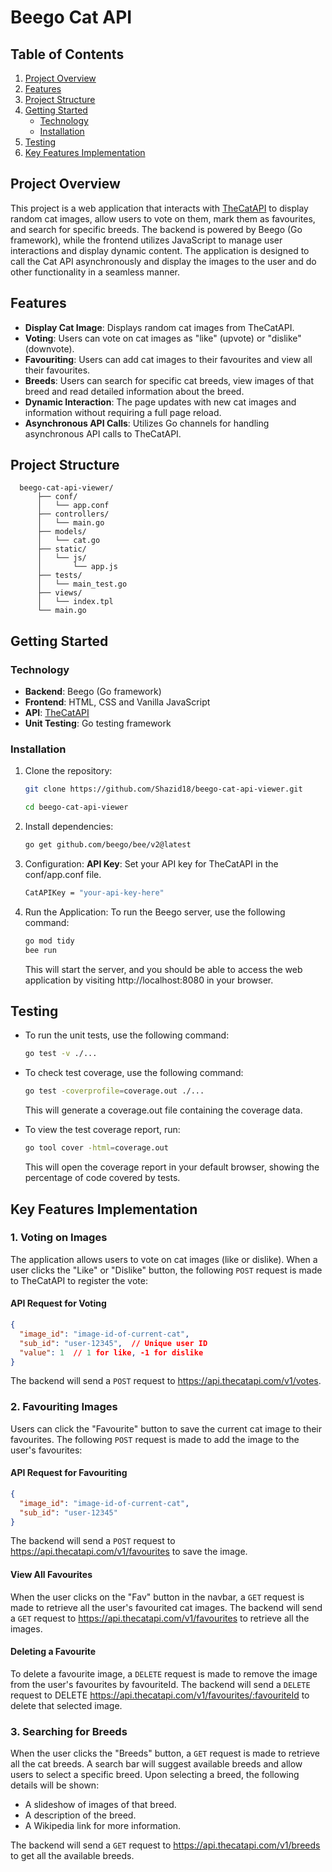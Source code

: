 # Beego Cat API

 ## Table of Contents
  
  1. [Project Overview](#project-overview)
  2. [Features](#features)
  3. [Project Structure](#project-structure)
  4. [Getting Started](#getting-started)
     - [Technology](#technology)
     - [Installation](#installation)
  5. [Testing](#testing)
  6. [Key Features Implementation](#key-features-implementation)

## Project Overview

This project is a web application that interacts with [TheCatAPI](https://thecatapi.com) to display random cat images, allow users to vote on them, mark them as favourites, and search for specific breeds. The backend is powered by Beego (Go framework), while the frontend utilizes JavaScript to manage user interactions and display dynamic content. The application is designed to call the Cat API asynchronously and display the images to the user and do other functionality in a seamless manner.

## Features

- **Display Cat Image**: Displays random cat images from TheCatAPI.
- **Voting**: Users can vote on cat images as "like" (upvote) or "dislike" (downvote).
- **Favouriting**: Users can add cat images to their favourites and view all their favourites.
- **Breeds**: Users can search for specific cat breeds, view images of that breed and read detailed information about the breed.
- **Dynamic Interaction**: The page updates with new cat images and information without requiring a full page reload.
- **Asynchronous API Calls**: Utilizes Go channels for handling asynchronous API calls to TheCatAPI.
  


## Project Structure
  
  ```plaintext
    beego-cat-api-viewer/
        ├── conf/
        │   └── app.conf          
        ├── controllers/
        │   └── main.go           
        ├── models/
        │   └── cat.go           
        ├── static/               
        │   └── js/
        │       └── app.js        
        ├── tests/
        │   └── main_test.go      
        ├── views/
        │   └── index.tpl         
        └── main.go               
  ```




## Getting Started


### Technology
- **Backend**: Beego (Go framework)
- **Frontend**: HTML, CSS and Vanilla JavaScript
- **API**: [TheCatAPI](https://thecatapi.com)
- **Unit Testing**: Go testing framework


### Installation
  
  1. Clone the repository:
     ```bash
     git clone https://github.com/Shazid18/beego-cat-api-viewer.git
     ```
     ```bash
     cd beego-cat-api-viewer
     ```
  
  2. Install dependencies:
     ```bash
     go get github.com/beego/bee/v2@latest
     ```
     
  3. Configuration:
    **API Key**: Set your API key for TheCatAPI in the conf/app.conf file.
     ```bash
     CatAPIKey = "your-api-key-here"
     ```
  4. Run the Application:
    To run the Beego server, use the following command:
     ```bash
     go mod tidy
     bee run
     ```
     This will start the server, and you should be able to access the web application by visiting http://localhost:8080 in your browser.
     

## Testing
- To run the unit tests, use the following command:
   ```bash
   go test -v ./...
   ```
   
- To check test coverage, use the following command:

   ```bash
   go test -coverprofile=coverage.out ./...
   ```
   This will generate a coverage.out file containing the coverage data.
   
- To view the test coverage report, run:

   ```bash
   go tool cover -html=coverage.out
   ```
   This will open the coverage report in your default browser, showing the percentage of code covered by tests.
   
   
## Key Features Implementation

### 1. Voting on Images
The application allows users to vote on cat images (like or dislike). When a user clicks the "Like" or "Dislike" button, the following `POST` request is made to TheCatAPI to register the vote:

#### API Request for Voting
```json
{
  "image_id": "image-id-of-current-cat",
  "sub_id": "user-12345",  // Unique user ID
  "value": 1  // 1 for like, -1 for dislike
}
```
The backend will send a `POST` request to https://api.thecatapi.com/v1/votes.

### 2. Favouriting Images
Users can click the "Favourite" button to save the current cat image to their favourites. The following `POST` request is made to add the image to the user's favourites:

#### API Request for Favouriting
```json
{
  "image_id": "image-id-of-current-cat",
  "sub_id": "user-12345"
}
```
The backend will send a `POST` request to https://api.thecatapi.com/v1/favourites to save the image.

#### View All Favourites
When the user clicks on the "Fav" button in the navbar, a `GET` request is made to retrieve all the user's favourited cat images.
The backend will send a `GET` request to https://api.thecatapi.com/v1/favourites to retrieve all the images.

#### Deleting a Favourite
To delete a favourite image, a `DELETE` request is made to remove the image from the user's favourites by favouriteId.
The backend will send a `DELETE` request to DELETE https://api.thecatapi.com/v1/favourites/:favouriteId to delete that selected image.


### 3. Searching for Breeds
When the user clicks the "Breeds" button, a `GET` request is made to retrieve all the cat breeds. A search bar will suggest available breeds and allow users to select a specific breed. Upon selecting a breed, the following details will be shown:
- A slideshow of images of that breed.
- A description of the breed.
- A Wikipedia link for more information.

The backend will send a `GET` request to https://api.thecatapi.com/v1/breeds to get all the available breeds.